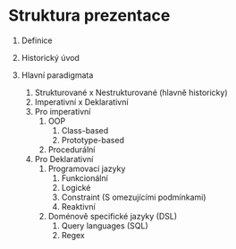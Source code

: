 # Struktura prezentace

1. Definice

2. Historický úvod

3. Hlavní paradigmata
	1. Strukturované x Nestrukturované (hlavně historicky)
	2. Imperativní x Deklarativní
	3. Pro imperativní
		1. OOP
			1. Class-based
			2. Prototype-based
		2. Procedurální
	4. Pro Deklarativní
		1. Programovací jazyky
			1. Funkcionální
			2. Logické
			3. Constraint (S omezujícími podmínkami)
			4. Reaktivní
		2. Doménově specifické jazyky (DSL)
			1. Query languages (SQL)
			2. Regex
